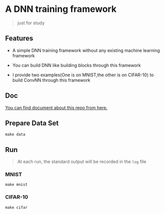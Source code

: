 # A DNN training framework

> just for study 

## Features

- A simple DNN training framework without any existing machine learning framework

- You can build DNN like building blocks through this framework

- I provide two examples(One is on MNIST,the other is on CIFAR-10) to build ConvNN through this framework 



## Doc

[You can find document about this repo from here.](https://gty111.github.io/doc/A%20Convolutional%20Neural%20Network%20without%20AI.pdf)

## Prepare Data Set

```
make data
```

## Run

> At each run, the standard output will be recorded in the `log` file

### MNIST

```
make mnist
```

### CIFAR-10

```
make cifar
```
